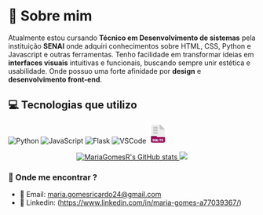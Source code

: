  <h1 align="center" OLá, me chamo Maria Eduarda 👋 </h1> 

 # 💭 Sobre mim 

Atualmente estou cursando **Técnico em Desenvolvimento de sistemas** pela instituição **SENAI** onde adquiri conhecimentos sobre HTML, CSS, Python e Javascript e outras ferramentas.
Tenho facilidade em transformar ideias em **interfaces visuais** intuitivas e funcionais, buscando sempre unir estética e usabilidade. Onde possuo uma forte afinidade por **design** e **desenvolvimento front-end**.



## 💻 Tecnologias que utilizo 

<p align= "left" 

<img src="https://cdn.jsdelivr.net/gh/devicons/devicon/icons/html5/html5-original.svg" alt="HTML5" width="40" height="40"/>
<img src="https://cdn.jsdelivr.net/gh/devicons/devicon/icons/python/python-original.svg" alt="Python" width="40" height="40"/>
<img src="https://cdn.jsdelivr.net/gh/devicons/devicon/icons/javascript/javascript-original.svg" alt="JavaScript" width="40" height="40"/>
<img src="https://cdn.jsdelivr.net/gh/devicons/devicon/icons/flask/flask-original.svg" alt="Flask" width="40" height="40"/>
<img src="https://cdn.jsdelivr.net/gh/devicons/devicon/icons/vscode/vscode-original.svg" alt="VSCode" width="40" height="40"/>
<img src="https://github.com/MariaGomesR/MariaGomesR/blob/main/assets/database.png" width="40" height="40"/>
</p>



<div align="center">
 <a href="https://github.com/MariaGomesR">
  <img height="180em" src="https://github-readme-stats.vercel.app/api?username=MariaGomesR&show_icons=true&theme=shadow_red" alt="MariaGomesR's GitHub stats"/>
  <img height="180em" src="https://github-readme-stats.vercel.app/api/top-langs/?username=MariaGomesR&layout=compact&langs_count=10&theme=shadow_red"/>
 </a>
</div>



### 📌 Onde me encontrar ? 
- 📩 Email: maria.gomesricardo24@gmail.com
- 🔗 Linkedin: (https://www.linkedin.com/in/maria-gomes-a77039367/)











<!--
**MariaGomesR/MariaGomesR** is a ✨ _special_ ✨ repository because its `README.md` (this file) appears on your GitHub profile.

Here are some ideas to get you started:

- 🔭 I’m currently working on ...
- 🌱 I’m currently learning ...
- 👯 I’m looking to collaborate on ...
- 🤔 I’m looking for help with ...
- 💬 Ask me about ...
- 📫 How to reach me: ...
- 😄 Pronouns: ...
- ⚡ Fun fact: ...
-->
